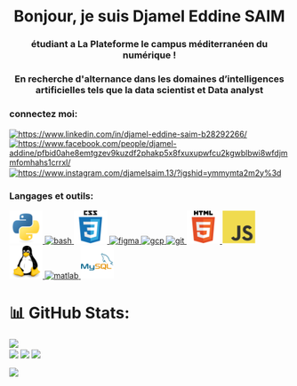 <h1 align="center">Bonjour, je suis Djamel Eddine SAIM</h1>
<h3 align="center">étudiant a La Plateforme le campus méditerranéen du numérique !</h3>
<h3 align="center">En recherche d'alternance dans les domaines d’intelligences artificielles tels que la data scientist et Data analyst</h3>

<h3 align="left">connectez moi:</h3>
<p align="left">
<a href="https://www.linkedin.com/in/djamel-eddine-saim-b28292266/" target="blank"><img align="center" src="https://raw.githubusercontent.com/rahuldkjain/github-profile-readme-generator/master/src/images/icons/Social/linked-in-alt.svg" alt="https://www.linkedin.com/in/djamel-eddine-saim-b28292266/" height="30" width="40" /></a>
<a href="https://www.facebook.com/people/djamel-addine/pfbid0ahe8emtgzev9kuzdf2phakp5x8fxuxupwfcu2kgwblbwi8wfdjmmfomhahs1crrxl/" target="blank"><img align="center" src="https://raw.githubusercontent.com/rahuldkjain/github-profile-readme-generator/master/src/images/icons/Social/facebook.svg" alt="https://www.facebook.com/people/djamel-addine/pfbid0ahe8emtgzev9kuzdf2phakp5x8fxuxupwfcu2kgwblbwi8wfdjmmfomhahs1crrxl/" height="30" width="40" /></a>
<a href="https://www.instagram.com/djamelsaim.13/?igshid=ymmymta2m2y%3d" target="blank"><img align="center" src="https://raw.githubusercontent.com/rahuldkjain/github-profile-readme-generator/master/src/images/icons/Social/instagram.svg" alt="https://www.instagram.com/djamelsaim.13/?igshid=ymmymta2m2y%3d" height="30" width="40" /></a>
</p>

<h3 align="left">Langages et outils:</h3>
<p align="left"> <a href="https://www.python.org" target="_blank" rel="noreferrer"> <img src="https://raw.githubusercontent.com/devicons/devicon/master/icons/python/python-original.svg" alt="python" width="60" height="60"/> </a> <a href="https://www.gnu.org/software/bash/" target="_blank" rel="noreferrer"> <img src="https://www.vectorlogo.zone/logos/gnu_bash/gnu_bash-icon.svg" alt="bash" width="60" height="60"/> </a> <a href="https://www.w3schools.com/css/" target="_blank" rel="noreferrer"> <img src="https://raw.githubusercontent.com/devicons/devicon/master/icons/css3/css3-original-wordmark.svg" alt="css3" width="60" height="60"/> </a> <a href="https://www.figma.com/" target="_blank" rel="noreferrer"> <img src="https://www.vectorlogo.zone/logos/figma/figma-icon.svg" alt="figma" width="60" height="60"/> </a> <a href="https://cloud.google.com" target="_blank" rel="noreferrer"> <img src="https://www.vectorlogo.zone/logos/google_cloud/google_cloud-icon.svg" alt="gcp" width="60" height="60"/> </a> <a href="https://git-scm.com/" target="_blank" rel="noreferrer"> <img src="https://www.vectorlogo.zone/logos/git-scm/git-scm-icon.svg" alt="git" width="60" height="60"/> </a> <a href="https://www.w3.org/html/" target="_blank" rel="noreferrer"> <img src="https://raw.githubusercontent.com/devicons/devicon/master/icons/html5/html5-original-wordmark.svg" alt="html5" width="60" height="60"/> </a> <a href="https://developer.mozilla.org/en-US/docs/Web/JavaScript" target="_blank" rel="noreferrer"> <img src="https://raw.githubusercontent.com/devicons/devicon/master/icons/javascript/javascript-original.svg" alt="javascript" width="60" height="60"/> </a> <a href="https://www.linux.org/" target="_blank" rel="noreferrer"> <img src="https://raw.githubusercontent.com/devicons/devicon/master/icons/linux/linux-original.svg" alt="linux" width="60" height="60"/> </a> <a href="https://www.mathworks.com/" target="_blank" rel="noreferrer"> <img src="https://upload.wikimedia.org/wikipedia/commons/2/21/Matlab_Logo.png" alt="matlab" width="60" height="60"/> </a> <a href="https://www.mysql.com/" target="_blank" rel="noreferrer"> <img src="https://raw.githubusercontent.com/devicons/devicon/master/icons/mysql/mysql-original-wordmark.svg" alt="mysql" width="60" height="60"/> </a> </p>


# 📊 GitHub Stats:
![](http://github-profile-summary-cards.vercel.app/api/cards/profile-details?username=djameleddine-saim&theme=noctis_minimus) </br>
![](https://github-readme-stats.vercel.app/api?username=djameleddine-saim&theme=ayu-mirage&hide_border=false&include_all_commits=false&count_private=false)
![](https://github-readme-stats.vercel.app/api/top-langs/?username=djameleddine-saim&theme=ayu-mirage&hide_border=false&include_all_commits=false&count_private=false&layout=compact)
![](https://github-readme-streak-stats.herokuapp.com/?user=djameleddine-saim&theme=ayu-mirage&hide_border=false)


[![](https://visitcount.itsvg.in/api?id=djameleddine-saim&icon=5&color=4)](https://visitcount.itsvg.in) 

